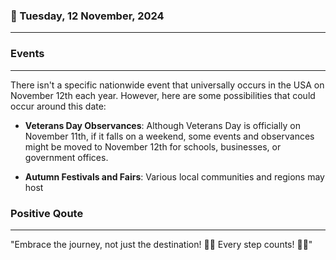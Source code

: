 ### 📅 Tuesday, 12 November, 2024
------
### Events
------
There isn't a specific nationwide event that universally occurs in the USA on November 12th each year. However, here are some possibilities that could occur around this date:

- **Veterans Day Observances**: Although Veterans Day is officially on November 11th, if it falls on a weekend, some events and observances might be moved to November 12th for schools, businesses, or government offices.
  
- **Autumn Festivals and Fairs**: Various local communities and regions may host
### Positive Qoute
------
"Embrace the journey, not just the destination! 🌟🚀 Every step counts! 💪😊"

